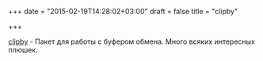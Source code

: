 +++
date = "2015-02-19T14:28:02+03:00"
draft = false
title = "clipby"

+++

<p><a href="https://github.com/mephux/clipby">clipby</a>&nbsp;- Пакет для работы с буфером обмена. Много всяких интересных плюшек.</p>

